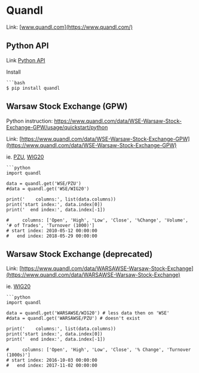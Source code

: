 # Quandl

Link: [www.quandl.com](https://www.quandl.com/)

## Python API

Link [Python API](https://www.quandl.com/tools/python)

Install

    ```bash
    $ pip install quandl

## Warsaw Stock Exchange (GPW)

Python instruction: https://www.quandl.com/data/WSE-Warsaw-Stock-Exchange-GPW/usage/quickstart/python


Link: [https://www.quandl.com/data/WSE-Warsaw-Stock-Exchange-GPW](https://www.quandl.com/data/WSE-Warsaw-Stock-Exchange-GPW)

ie. [PZU](https://www.quandl.com/data/WSE-Warsaw-Stock-Exchange-GPW?keyword=PZU), [WIG20](https://www.quandl.com/data/WSE-Warsaw-Stock-Exchange-GPW?keyword=WIG20)

    ```python
    import quandl
    
    data = quandl.get('WSE/PZU')
    #data = quandl.get('WSE/WIG20')
    
    print('    columns:', list(data.columns))
    print('start index:', data.index[0])
    print('  end index:', data.index[-1])

    #     columns: ['Open', 'High', 'Low', 'Close', '%Change', 'Volume', '# of Trades', 'Turnover (1000)']
    # start index: 2010-05-12 00:00:00
    #   end index: 2018-05-29 00:00:00

## Warsaw Stock Exchange (deprecated)

Link: [https://www.quandl.com/data/WARSAWSE-Warsaw-Stock-Exchange](https://www.quandl.com/data/WARSAWSE-Warsaw-Stock-Exchange)

ie. [WIG20](https://www.quandl.com/data/WARSAWSE/WIG20-Warsaw-Stock-Exchange-Indices-WIG20)

    ```python
    import quandl
    
    data = quandl.get('WARSAWSE/WIG20') # less data then on 'WSE'
    #data = quandl.get('WARSAWSE/PZU') # doesn't exist
    
    print('    columns:', list(data.columns))
    print('start index:', data.index[0])
    print('  end index:', data.index[-1])

    #     columns: ['Open', 'High', 'Low', 'Close', '% Change', 'Turnover (1000s)']
    # start index: 2016-10-03 00:00:00
    #   end index: 2017-11-02 00:00:00
  
